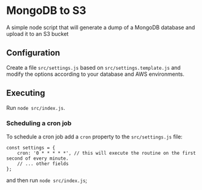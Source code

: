 # MongoDB to S3
A simple node script that will generate a dump of a MongoDB database and upload it to an S3 bucket


## Configuration
Create a file `src/settings.js` based on `src/settings.template.js` and modify the options according to your database and AWS environments.

## Executing
Run `node src/index.js`.

### Scheduling a cron job
To schedule a cron job add a `cron` property to the `src/settings.js` file:
```$js
const settings = {
    cron: '0 * * * * *', // this will execute the routine on the first second of every minute.
    // ... other fields
};
```

and then run `node src/index.js`;
